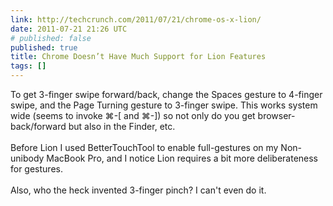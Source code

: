 ```yaml
---
link: http://techcrunch.com/2011/07/21/chrome-os-x-lion/
date: 2011-07-21 21:26 UTC
# published: false
published: true
title: Chrome Doesn’t Have Much Support for Lion Features
tags: []
---
```


To get 3-finger swipe forward/back, change the Spaces gesture to 4-finger swipe, and the Page Turning gesture to 3-finger swipe. This works system wide (seems to invoke ⌘-[ and ⌘-]) so not only do you get browser-back/forward but also in the Finder, etc.  <br><br>Before Lion I used BetterTouchTool to enable full-gestures on my Non-unibody MacBook Pro, and I notice Lion requires a bit more deliberateness for gestures. <br><br>Also, who the heck invented 3-finger pinch? I can't even do it.
